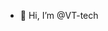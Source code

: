 - 👋 Hi, I’m @VT-tech


<!---
VT-tech/VT-tech is a ✨ special ✨ repository because its `README.md` (this file) appears on your GitHub profile.
You can click the Preview link to take a look at your changes.
--->
